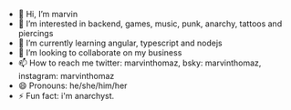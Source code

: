 - 👋 Hi, I’m marvin
- 👀 I’m interested in backend, games, music, punk, anarchy, tattoos and piercings
- 🌱 I’m currently learning angular, typescript and nodejs
- 💞️ I’m looking to collaborate on my business
- 📫 How to reach me twitter: marvinthomaz, bsky: marvinthomaz, instagram: marvinthomaz
- 😄 Pronouns: he/she/him/her
- ⚡ Fun fact: i'm anarchyst.

<!---
marvinho-tn/marvinho-tn is a ✨ special ✨ repository because its `README.md` (this file) appears on your GitHub profile.
You can click the Preview link to take a look at your changes.
--->
